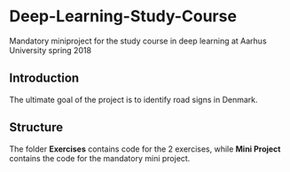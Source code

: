 # Deep-Learning-Study-Course
Mandatory miniproject for the study course in deep learning at Aarhus University spring 2018

## Introduction
The ultimate goal of the project is to identify road signs in Denmark.

## Structure
The folder **Exercises** contains code for the 2 exercises, while **Mini Project** contains the code for the mandatory mini project.